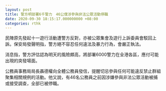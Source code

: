 ```yaml
---
layout: post
title: 警方明部署6千警力　46公僕涉參與非法公眾活動停職
date: 2020-09-30 18:15:17.000000000 +08:00
categories: rthk
---
```


民陣原先發起十一遊行活動遭警方反對，亦被公眾集會及遊行上訴委員會駁回上訴。保安局發聲明指，警方絕不容忍任何違法及暴力行為，會嚴正執法。

消息指，警方評估認為明天的風險頗高，將部署6000警力在全港各區，應付可能出現的突發場面。

公務員事務局局長聶德權向全體公務員發信，提醒切忌參與任何可能違反禁止群組聚集相關規例的活動。他又說，有46名公務員之前因涉嫌參與非法公眾活動被捕或接受調查，全部已被停職。
